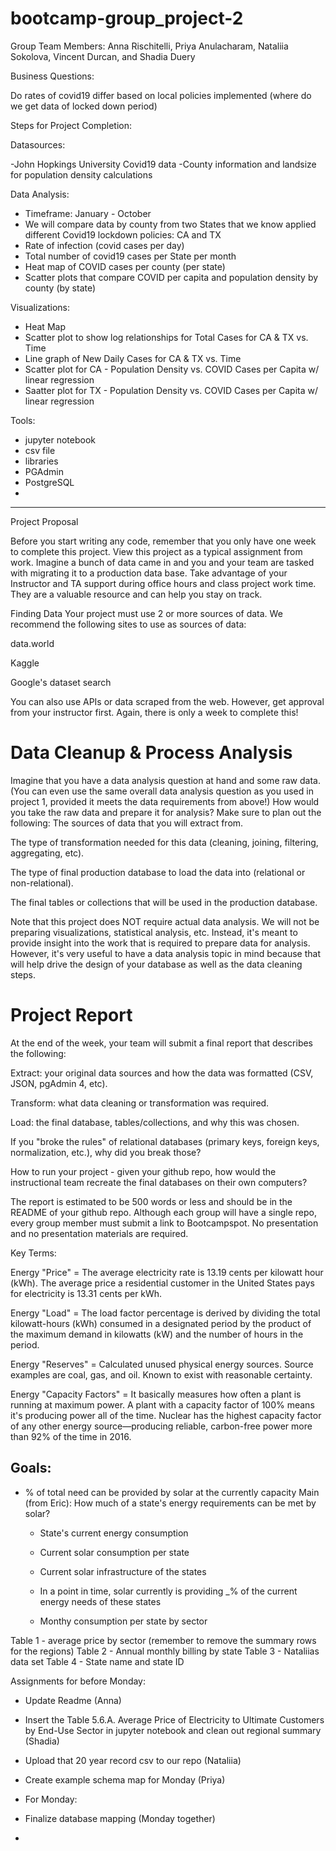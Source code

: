 # bootcamp-group_project-2

Group Team Members: Anna Rischitelli, Priya Anulacharam, Nataliia Sokolova, Vincent Durcan, and Shadia Duery

Business Questions:

Do rates of covid19 differ based on local policies implemented (where do we get data of locked down period)


Steps for Project Completion:

Datasources:

-John Hopkings University Covid19 data
-County information and landsize for population density calculations

Data Analysis:

- Timeframe: January - October
- We will compare data by county from two States that we know applied different Covid19 lockdown policies: CA and TX
- Rate of infection (covid cases per day)
- Total number of covid19 cases per State per month
- Heat map of COVID cases per county (per state)
- Scatter plots that compare COVID per capita and population density by county (by state)


Visualizations:

- Heat Map 
- Scatter plot to show log relationships for Total Cases for CA & TX vs. Time
- Line graph of New Daily Cases for CA & TX vs. Time
- Scatter plot for CA - Population Density vs. COVID Cases per Capita w/ linear regression 
- Saatter plot for TX - Population Density vs. COVID Cases per Capita w/ linear regression

Tools:

- jupyter notebook
- csv file
- libraries
- PGAdmin
- PostgreSQL
- 


-----------------------------------------------------------------------


Project Proposal

Before you start writing any code, remember that you only have one week to complete this project. View this project as a typical assignment from work. Imagine a bunch of data came in and you and your team are tasked with migrating it to a production data base.
Take advantage of your Instructor and TA support during office hours and class project work time. They are a valuable resource and can help you stay on track.

Finding Data
Your project must use 2 or more sources of data. We recommend the following sites to use as sources of data:


data.world

Kaggle

Google's dataset search


You can also use APIs or data scraped from the web. However, get approval from your instructor first. Again, there is only a week to complete this!

# Data Cleanup & Process Analysis
Imagine that you have a data analysis question at hand and some raw data. (You can even use the same overall data analysis question as you used in project 1, provided it meets the data requirements from above!) How would you take the raw data and prepare it for analysis? Make sure to plan out the following:
The sources of data that you will extract from.

The type of transformation needed for this data (cleaning, joining, filtering, aggregating, etc).

The type of final production database to load the data into (relational or non-relational).

The final tables or collections that will be used in the production database.

Note that this project does NOT require actual data analysis. We will not be preparing visualizations, statistical analysis, etc. Instead, it's meant to provide insight into the work that is required to prepare data for analysis. However, it's very useful to have a data analysis topic in mind because that will help drive the design of your database as well as the data cleaning steps.

# Project Report
At the end of the week, your team will submit a final report that describes the following:

Extract: your original data sources and how the data was formatted (CSV, JSON, pgAdmin 4, etc).

Transform: what data cleaning or transformation was required.

Load: the final database, tables/collections, and why this was chosen.

If you "broke the rules" of relational databases (primary keys, foreign keys, normalization, etc.), why did you break those?

How to run your project - given your github repo, how would the instructional team recreate the final databases on their own computers?

The report is estimated to be 500 words or less and should be in the README of your github repo. Although each group will have a single repo, every group member must submit a link to Bootcampspot. No presentation and no presentation materials are required.


Key Terms:

Energy "Price" =  The average electricity rate is 13.19 cents per kilowatt hour (kWh). The average price a residential customer in the United States pays for electricity is 13.31 cents per kWh.

Energy "Load" = The load factor percentage is derived by dividing the total kilowatt-hours (kWh) consumed in a designated period by the product of the maximum demand in kilowatts (kW) and the number of hours in the period.

Energy "Reserves" = Calculated unused physical energy sources. Source examples are coal, gas, and oil. Known to exist with reasonable certainty.

Energy "Capacity Factors" = It basically measures how often a plant is running at maximum power. A plant with a capacity factor of 100% means it's producing power all of the time. Nuclear has the highest capacity factor of any other energy source—producing reliable, carbon-free power more than 92% of the time in 2016.


Goals:
 - 
 - % of total need can be provided by solar at the currently capacity
 Main (from Eric): How much of a state's energy requirements can be met by solar?
    - State's current energy consumption 
    - Current solar consumption per state
    - Current solar infrastructure of the states
    - In a point in time, solar currently is providing _% of the current energy needs of these states

    - Monthy consumption per state by sector

Table 1 - average price by sector (remember to remove the summary rows for the regions)
Table 2 - Annual monthly billing by state
Table 3 - Nataliias data set
Table 4 - State name and state ID



Assignments for before Monday:
- Update Readme (Anna)
- Insert the Table 5.6.A. Average Price of Electricity to Ultimate Customers by End-Use Sector in jupyter notebook and clean out regional summary (Shadia)
- Upload that 20 year record csv to our repo (Nataliia)
- Create example schema map for Monday (Priya)


- For Monday:
- Finalize database mapping (Monday together)
- 